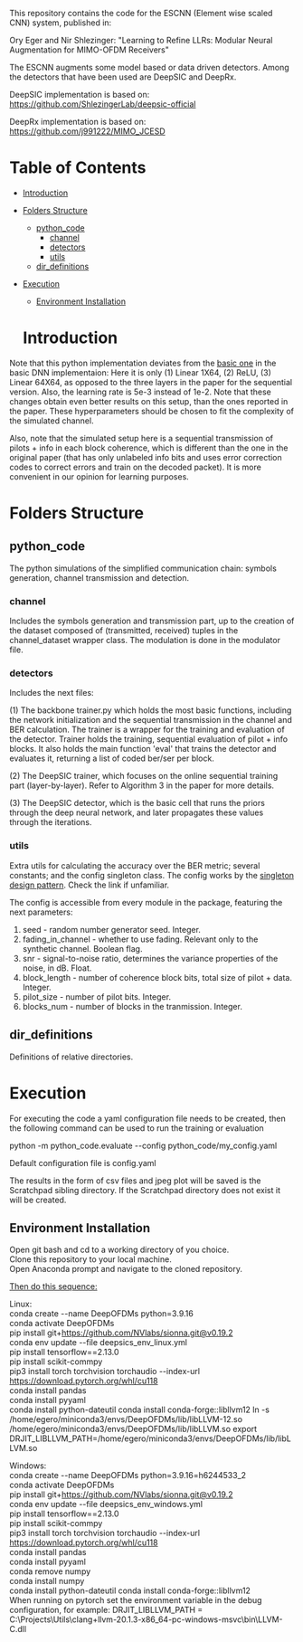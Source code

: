 This repository contains the code for the ESCNN (Element wise scaled CNN) system, published in:

Ory Eger and Nir Shlezinger: "Learning to Refine LLRs: Modular Neural Augmentation for MIMO-OFDM Receivers"

The ESCNN augments some model based or data driven  detectors. Among the detectors that have been used are DeepSIC and DeepRx.  

DeepSIC implementation is based on: https://github.com/ShlezingerLab/deepsic-official

DeepRx implementation is based on: https://github.com/j991222/MIMO_JCESD

# Table of Contents

- [Introduction](#introduction)
- [Folders Structure](#folders-structure)
  * [python_code](#python_code)
    + [channel](#channel)
    + [detectors](#detectors)
    + [utils](#utils)
  * [dir_definitions](#dir_definitions)
- [Execution](#execution)
  * [Environment Installation](#environment-installation)
  
  # Introduction

Note that this python implementation deviates from the [basic one](https://arxiv.org/pdf/2002.03214.pdf) in the basic DNN implementaion: Here it is only (1) Linear 1X64, (2) ReLU, (3) Linear 64X64, as  opposed to the three layers in the paper for the sequential version. Also, the learning rate is 5e-3 instead of 1e-2. Note that these changes obtain even better results on this setup, than the ones reported in the paper. These hyperparameters should be chosen to fit the complexity of the simulated channel. 

Also, note that the simulated setup here is a sequential transmission of pilots + info in each block coherence, which is different than the one in the original paper (that has only unlabeled info bits and uses error correction codes to correct errors and train on the decoded packet). It is more convenient in our opinion for learning purposes. 

# Folders Structure

## python_code 

The python simulations of the simplified communication chain: symbols generation, channel transmission and detection.

### channel 

Includes the symbols generation and transmission part, up to the creation of the dataset composed of (transmitted, received) tuples in the channel_dataset wrapper class. The modulation is done in the modulator file.

### detectors 

Includes the next files:

(1) The backbone trainer.py which holds the most basic functions, including the network initialization and the sequential transmission in the channel and BER calculation. The trainer is a wrapper for the training and evaluation of the detector. Trainer holds the training, sequential evaluation of pilot + info blocks. It also holds the main function 'eval' that trains the detector and evaluates it, returning a list of coded ber/ser per block.

(2) The DeepSIC trainer, which focuses on the online sequential training part (layer-by-layer). Refer to Algorithm 3 in the paper for more details.

(3) The DeepSIC detector, which is the basic cell that runs the priors through the deep neural network, and later propagates these values through the iterations.

### utils

Extra utils for calculating the accuracy over the BER metric; several constants; and the config singleton class.
The config works by the [singleton design pattern](https://en.wikipedia.org/wiki/Singleton_pattern). Check the link if unfamiliar.

The config is accessible from every module in the package, featuring the next parameters:
1. seed - random number generator seed. Integer.
2. fading_in_channel - whether to use fading. Relevant only to the synthetic channel. Boolean flag.
3. snr - signal-to-noise ratio, determines the variance properties of the noise, in dB. Float.
4. block_length - number of coherence block bits, total size of pilot + data. Integer.
5. pilot_size - number of pilot bits. Integer.
6. blocks_num - number of blocks in the tranmission. Integer.

## dir_definitions 

Definitions of relative directories.

# Execution

For executing the code a yaml configuration file needs to be created,
then the following command can be used to run the training or evaluation

python -m python_code.evaluate --config python_code/my_config.yaml

Default configuration file is config.yaml

The results in the form of csv files and jpeg plot will be saved is the Scratchpad sibling directory. If the Scratchpad directory does not exist it will be created.

## Environment Installation

Open git bash and cd to a working directory of you choice.  
Clone this repository to your local machine.  
Open Anaconda prompt and navigate to the cloned repository.  
  
<u>Then do this sequence:</u>

Linux:  
conda create --name DeepOFDMs python=3.9.16  
conda activate DeepOFDMs  
pip install git+https://github.com/NVlabs/sionna.git@v0.19.2  
conda env update --file deepsics_env_linux.yml  
pip install tensorflow==2.13.0  
pip install scikit-commpy  
pip3 install torch torchvision torchaudio --index-url https://download.pytorch.org/whl/cu118  
conda install pandas  
conda install pyyaml  
conda install python-dateutil
conda install conda-forge::libllvm12
ln -s /home/egero/miniconda3/envs/DeepOFDMs/lib/libLLVM-12.so /home/egero/miniconda3/envs/DeepOFDMs/lib/libLLVM.so
export DRJIT_LIBLLVM_PATH=/home/egero/miniconda3/envs/DeepOFDMs/lib/libLLVM.so

  

Windows:  
conda create --name DeepOFDMs python=3.9.16=h6244533_2  
conda activate DeepOFDMs  
pip install git+https://github.com/NVlabs/sionna.git@v0.19.2  
conda env update --file deepsics_env_windows.yml  
pip install tensorflow==2.13.0  
pip install scikit-commpy  
pip3 install torch torchvision torchaudio --index-url https://download.pytorch.org/whl/cu118  
conda install pandas  
conda install pyyaml  
conda remove numpy  
conda install numpy  
conda install python-dateutil
conda install conda-forge::libllvm12  
When running on pytorch set the environment variable in the debug configuration, for example:
DRJIT_LIBLLVM_PATH = C:\Projects\Utils\clang+llvm-20.1.3-x86_64-pc-windows-msvc\bin\LLVM-C.dll

